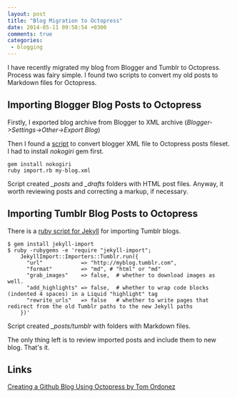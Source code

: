 ```yaml
---
layout: post
title: "Blog Migration to Octopress"
date: 2014-05-11 09:58:54 +0300
comments: true
categories:
 - blogging
---
```

I have recently migrated my blog from Blogger and Tumblr to Octopress.
Process was fairy simple. I found two scripts to convert my old posts to Markdown files for Octopress.

<!--more-->
## Importing Blogger Blog Posts to Octopress

Firstly, I exported blog archive from Blogger to XML archive (_Blogger->Settings->Other->Export Blog_)

Then I found a [script][blogger-import] to convert blogger XML file to Octopress posts fileset. I had to install _nokogiri_ gem first.

    gem install nokogiri
    ruby import.rb my-blog.xml

Script created _\_posts_ and _\_drafts_ folders with HTML post files. Anyway, it worth reviewing posts and correcting a markup, if necessary.

## Importing Tumblr Blog Posts to Octopress

There is a [ruby script for Jekyll][tumblr-import] for importing Tumblr blogs.

    $ gem install jekyll-import
    $ ruby -rubygems -e 'require "jekyll-import";
        JekyllImport::Importers::Tumblr.run({
          "url"            => "http://myblog.tumblr.com",
          "format"         => "md", # "html" or "md"
          "grab_images"    => false,  # whether to download images as well.
          "add_highlights" => false,  # whether to wrap code blocks (indented 4 spaces) in a Liquid "highlight" tag
          "rewrite_urls"   => false   # whether to write pages that redirect from the old Tumblr paths to the new Jekyll paths
        })'

Script created _\_posts/tumblr_ with folders with Markdown files.

The only thing left is to review imported posts and include them to new blog.
That's it.

## Links
  [Creating a Github Blog Using Octopress by Tom Ordonez](http://www.tomordonez.com/blog/2012/06/04/creating-a-github-blog-using-octopress/)

  [blogger-import]: https://gist.github.com/juniorz/1564581 "Import a blogger archive to jekyll (octopress version)"
  [tumblr-import]: http://import.jekyllrb.com/docs/tumblr/ "Jekyll importer for Tumblr"
